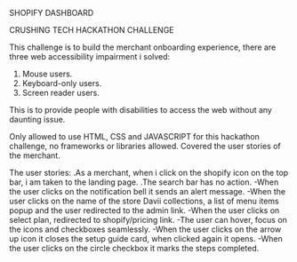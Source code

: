 SHOPIFY DASHBOARD

CRUSHING TECH HACKATHON CHALLENGE

This challenge is to build the merchant onboarding experience, there are three web accessibility impairment i solved:
1. Mouse users.
2. Keyboard-only users.
3. Screen reader users.

This is to provide people with disabilities to access the web without any daunting issue.

Only allowed to use HTML, CSS and JAVASCRIPT for this hackathon challenge, no frameworks or libraries allowed.
Covered the user stories of the merchant.

The user stories:
.As a merchant, when  i click on the shopify icon on the top bar, i am taken to the landing page.
.The search bar has no action.
-When the user clicks on the notification bell it sends an alert message.
-When the user clicks on the name of the store Davii collections, a list of menu items popup and the user redirected to the admin link.
-When the user clicks on select plan, redirected to shopify/pricing link. 
-The user can hover, focus on the icons and checkboxes seamlessly.
-When the user clicks on the arrow up icon it closes the setup guide card, when clicked again it opens.
-When the user clicks on the circle checkbox it marks the steps completed.



